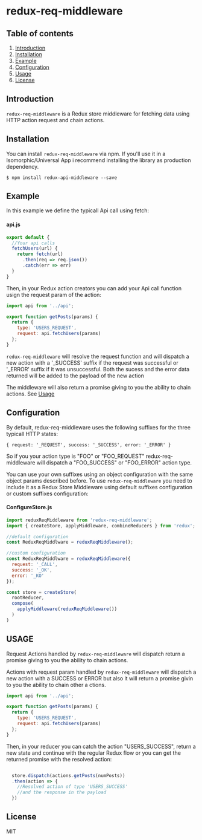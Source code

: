 redux-req-middleware
====================


## Table of contents

1. [Introduction](#introduction)
3. [Installation](#installation)
2. [Example](#example)
4. [Configuration](#configuration)
5. [Usage](#usage)
6. [License](License)

## Introduction

`redux-req-middleware` is a Redux store middleware for fetching data using HTTP action request and chain actions.

## Installation

You can install `redux-req-middleware` via npm. If you'll use it in a Isomorphic/Universal App i recommend installing the library as production dependency.

```
$ npm install redux-api-middleware --save
```

## Example

In this example we define the typicall Api call using fetch:

#### api.js

```javascript
export default {
  //Your api calls
  fetchUsers(url) {
    return fetch(url)
      .then(req => req.json())
      .catch(err => err) 
  }
}
``` 
Then, in your Redux action creators you can add your Api call function usign the request param of the action:

```javascript
import api from '../api';

export function getPosts(params) {
  return {
    type: 'USERS_REQUEST',
    request: api.fetchUsers(params)
  };
}
```
`redux-req-middleware` will resolve the request function and will dispatch a new action with a '_SUCCESS' suffix if the request was successful or '_ERROR' suffix if it was unsuccessful. Both the sucess and the error data returned will be added to the payload of the new action

The middleware will also return a promise giving to you the ability to chain actions. See [Usage](#usage)


## Configuration

By default, redux-req-middleware uses the following suffixes for the three typicall HTTP states:

`
{
  request: '_REQUEST',
  success: '_SUCCESS',
  error: '_ERROR'
}
`

So if you your action type is "FOO" or "FOO_REQUEST" redux-req-middleware will dispatch a "FOO_SUCCESS" or "FOO_ERROR" action type.

You can use your own suffixes using an object configuration with the same object params described before.  To use `redux-req-middleware` you need to include it as a Redux Store Middleware using default suffixes configuration or custom suffixes configuration:

#### ConfigureStore.js

```js
import reduxReqMiddleware from 'redux-req-middleware';
import { createStore, applyMiddleware, combineReducers } from 'redux';

//default configuration
const ReduxReqMiddlware = reduxReqMiddleware();

//custom configuration
const ReduxReqMiddlware = reduxReqMiddleware({
  request: '_CALL',
  success: '_OK',
  error: '_KO'
});

const store = createStore(
  rootReducer,
  compose(
    applyMiddleware(reduxReqMiddleware())
  )
)

```

## USAGE

 Request Actions handled by `redux-req-middleware` will dispatch return a promise giving to you the ability to chain actions.

 Actions with request param handled by `redux-req-middleware` will dispatch a new action with a SUCCESS or ERROR but also it will return a promise givin to you the ability to chain other a ctions.

```javascript
import api from '../api';

export function getPosts(params) {
  return {
    type: 'USERS_REQUEST',
    request: api.fetchUsers(params)
  };
}
```

Then, in your reducer you can catch the action "USERS_SUCCESS", return a new state and continue with the regular Redux flow or you can get the returned promise with the resolved action: 

```javascript

  store.dispatch(actions.getPosts(numPosts))
  .then(action => {
    //Resolved action of type 'USERS_SUCCESS'
    //and the response in the payload
  })
``` 


## License

MIT
